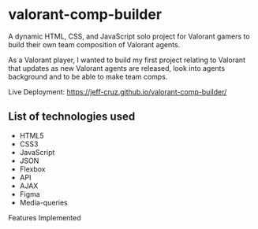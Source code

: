 # valorant-comp-builder

A dynamic HTML, CSS, and JavaScript solo project for Valorant gamers to build their own team composition of Valorant agents.

As a Valorant player, I wanted to build my first project relating to Valorant that updates as new Valorant agents are released, look into agents background and to be able to make team comps.

Live Deployment: https://jeff-cruz.github.io/valorant-comp-builder/

List of technologies used
-------------------------
* HTML5
* CSS3
* JavaScript
* JSON
* Flexbox
* API
* AJAX
* Figma
* Media-queries

Features Implemented
